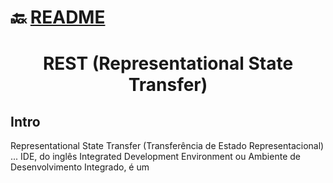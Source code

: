 # :back: [README](../../../README.md#web-development)

<h1 align="center">
    REST (Representational State Transfer)
</h1> 

## Intro
Representational State Transfer (Transferência de Estado Representacional) ...
IDE, do inglês Integrated Development Environment ou Ambiente de Desenvolvimento Integrado, é um